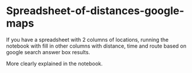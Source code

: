 # Spreadsheet-of-distances-google-maps

If you have a spreadsheet with 2 columns of locations, running the notebook with fill in other columns with distance, time and route based on google search answer box results. 

More clearly explained in the notebook.

